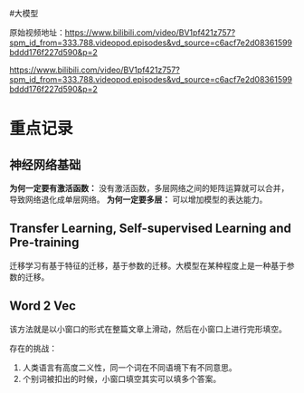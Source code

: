 #大模型 

原始视频地址：<https://www.bilibili.com/video/BV1pf421z757?spm_id_from=333.788.videopod.episodes&vd_source=c6acf7e2d08361599bddd176f227d590&p=2>

<https://www.bilibili.com/video/BV1pf421z757?spm_id_from=333.788.videopod.episodes&vd_source=c6acf7e2d08361599bddd176f227d590&p=2>

# 重点记录
## 神经网络基础
**为何一定要有激活函数：**
没有激活函数，多层网络之间的矩阵运算就可以合并，导致网络退化成单层网络。
**为何一定要多层：**
可以增加模型的表达能力。

## Transfer Learning, Self-supervised Learning and Pre-training

迁移学习有基于特征的迁移，基于参数的迁移。大模型在某种程度上是一种基于参数的迁移。

## Word 2 Vec

该方法就是以小窗口的形式在整篇文章上滑动，然后在小窗口上进行完形填空。

存在的挑战：

1. 人类语言有高度二义性，同一个词在不同语境下有不同意思。
2. 个别词被扣出的时候，小窗口填空其实可以填多个答案。